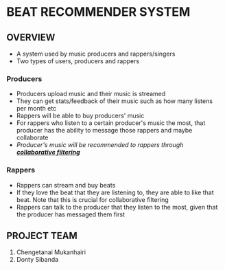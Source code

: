 # BEAT RECOMMENDER SYSTEM

## OVERVIEW

<ul>
  <li>A system used by music producers and rappers/singers</li>
  <li>Two types of users, producers and rappers</li>
</ul>

### Producers

<ul>
  <li>Producers upload music and their music is streamed</li>
  <li>They can get stats/feedback of their music such as how many listens per month etc</li>
  <li>Rappers will be able to buy producers' music</li>
  <li>For rappers who listen to a certain producer's music the most, that producer has the ability to message those rappers and maybe collaborate</li>
  <li><i>Producer's music will be recommended to rappers through <b><u>collaborative filtering</u></b></i></li>
  
</ul>

### Rappers

<ul>
  <li>Rappers can stream and buy beats</li>
  <li>If they love the beat that they are listening to, they are able to like that beat.  Note that this is crucial for collaborative filtering</li>
  <li>Rappers can talk to the producer that they listen to the most, given that the producer has messaged them first</li>
</ul>

## PROJECT TEAM

<ol>
  <li>Chengetanai Mukanhairi</li>
  <li>Donty Sibanda</li>
</ol>

